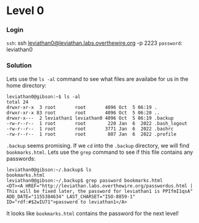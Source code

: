 # Level 0

### Login
`ssh`: ssh leviathan0@leviathan.labs.overthewire.org -p 2223
`password`: leviathan0

### Solution
Lets use the `ls -al` command to see what files are availabe for us in the home directory:

```shell
leviathan0@gibson:~$ ls -al
total 24
drwxr-xr-x  3 root       root       4096 Oct  5 06:19 .
drwxr-xr-x 83 root       root       4096 Oct  5 06:20 ..
drwxr-x---  2 leviathan1 leviathan0 4096 Oct  5 06:19 .backup
-rw-r--r--  1 root       root        220 Jan  6  2022 .bash_logout
-rw-r--r--  1 root       root       3771 Jan  6  2022 .bashrc
-rw-r--r--  1 root       root        807 Jan  6  2022 .profile
```

`.backup` seems promising. If we `cd` into the `.backup` directory, we will find `bookmarks.html`. Lets use the `grep` command to see if this file contains any passwords:
```shell
leviathan0@gibson:~/.backup$ ls
bookmarks.html
leviathan0@gibson:~/.backup$ grep password bookmarks.html 
<DT><A HREF="http://leviathan.labs.overthewire.org/passwordus.html | This will be fixed later, the password for leviathan1 is PPIfmI1qsA" ADD_DATE="1155384634" LAST_CHARSET="ISO-8859-1" ID="rdf:#$2wIU71">password to leviathan1</A>
```

It looks like `bookmarks.html` contains the password for the next level! 